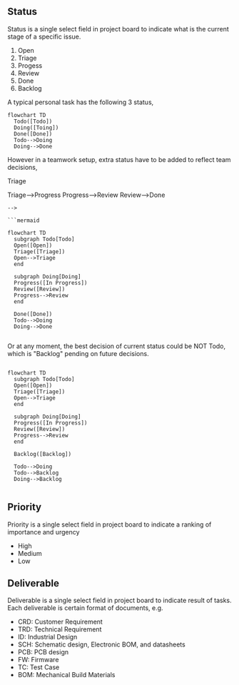 ## Status

Status is a single select field in project board to indicate
what is the current stage of a specific issue.

1. Open
2. Triage
3. Progess
4. Review
5. Done
6. Backlog

A typical personal task has the following 3 status,

```mermaid
flowchart TD
  Todo([Todo])
  Doing([Toing])
  Done([Done])
  Todo-->Doing
  Doing-->Done
```

However in a teamwork setup, extra status have to be added to reflect
team decisions,
<!---

```mermaid
flowchart TD
  Open([Open])
  Triage([Triage])
  Progress([In Progress])
  Review([Review])
  Done([Done])
  Open-->Triage
  Triage-->Progress
  Progress-->Review
  Review-->Done
```
-->

```mermaid

flowchart TD
  subgraph Todo[Todo]
  Open([Open])
  Triage([Triage])
  Open-->Triage
  end

  subgraph Doing[Doing]
  Progress([In Progress])
  Review([Review])
  Progress-->Review
  end

  Done([Done])
  Todo-->Doing
  Doing-->Done
  
```
  
Or at any moment, the best decision of current status could be NOT
Todo, which is "Backlog" pending on future decisions.

```mermaid

flowchart TD
  subgraph Todo[Todo]
  Open([Open])
  Triage([Triage])
  Open-->Triage
  end

  subgraph Doing[Doing]
  Progress([In Progress])
  Review([Review])
  Progress-->Review
  end

  Backlog([Backlog])

  Todo-->Doing
  Todo-->Backlog
  Doing-->Backlog
  
```

## Priority

Priority is a single select field in project board to indicate
a ranking of importance and urgency

- High
- Medium
- Low

## Deliverable

Deliverable is a single select field in project board to indicate
result of tasks. Each deliverable is certain format of documents, e.g.

- CRD: Customer Requirement
- TRD: Technical Requirement
- ID: Industrial Design
- SCH: Schematic design, Electronic BOM, and datasheets
- PCB: PCB design
- FW: Firmware
- TC: Test Case
- BOM: Mechanical Build Materials

<!---

### Open
- Assignee: issue reporter
- Time block: 1 week
- Key information: 
  - Product Code
  - S/N
  - Precise bug or defect symptom
  - Tracking Number 

### Triage <a id="qa-triage"></a>
- Assignee: vendor QA lead
- Time block: 10 days
- Determine:
  - Assignee
  - Priority
  - Duplicates

### RCA <a id="qa-rca"></a>
- Assignee: vendor engineer
- Time block: depending on priority
- Key deliverables:
  - Vendor defect reports, or
  - Manufacture reports

### Fix <a id="qa-fix"></a>
- Assignee: vendor engineer
- Key deliverables:
  - Design changes, or
  - SOP changes
  - Pull request
  - Supporting documentation

### Done <a id="qa-done"></a>
- Assignee: issue reporter
- It's issue reporter's decision to close or not.

## Github Project Fields <a id="gh-field"></a>

- [Assignee](#gh-assignee)
- [Status](#gh-status)
- [Duplicate](#gh-duplicate)
- [Label](#gh-label)
- [Dates](#gh-date)

### Assignee <a id="gh-assignee"></a>
- A single person who is responsible for the current status


### Duplicate <a id="gh-duplicate"></a>

- A text field to indicate this issue is a duplicate of another same issue. 
- Product Code: Issue ID

### Label <a id="gh-label"></a>

- A multi-select text field to indicate what are deliverables for this task or issue
- A report must be labelled when in RCA 
- Label can be used for many different purpose as long as definitions in one project are consistent 

### Open, RCA Start and Fix Date <a id="gh-date"></a>

- Date format fields to tracking time and status
- These field can also be used to generate meaningful performance indicator through filters, e.g. Q1 Open, Q2 Fix, etc. 


# Development Workflow <a id="dev"></a>

To be able to divide and conquer and track incremental changes during development stage

- [Task](#dev-task)
- [Trackor](#dev-trackor)
- [Assignee](#dev-assignee)
- [Priorities](#dev-priorities)
- [Status](#dev-status)
- [Area](#dev-area)
- [Deliverable](#dev-deliverable)
- [Timelines](#dev-timelines)

## Task <a id="dev-task"></a>

A single action item, e.g.

- Feature Request
- Bug Reports
- Test Case

A task may have a todo checklist.

## Trackor <a id="dev-trackor"></a>

A group of action items or sub trackors, e.g.

- Situation Appraisals
- Release Notes
- Test Plans

The rule of divide-and-conquer:
- A trackor must have a list of tasks or smaller trackors
- A trackor or a task must have deliverables defined or lablled

## Assignee <a id="dev-assignee"></a>

Each task or trackor must have a single person as assignee.

## Timelines <a id="dev-timelines"></a>

Short term and long term goals,

- Roadmap
- Milestone
- Sprint
- Start date and target date

## Risk <a id="dev-risk"></a>

Risk should be assessed on a trackor or task with timeline, especially a critical path. And it should be regularly updated.

- On Track
- At Risk
- Blocked

# Change Management <a id="chg"></a>

## General Guideline

Changes should be managed in an increasingly, more and more restrictive manner with more milestone achieved.

- Initially duing development, it serves more of a personal tracking tool for developers to exploring ideas and easily going back when ideas fail.
- After prototypes work, it serves more of building tool for developers to keeping building more things without breaking existing or impacting others.
- During preproduction or production stage, changes must be managed strictly to ensure solving problems not creating new problems or disastors.

- [ ] commit message
- [ ] branch
- [ ] reviews

## Design Package <a id="pkg"></a>

- [ ] folders
- [ ] releases

# Folder Structure and Ownership


# Owner's Responsibilities

## Track issues

- Create, triage and track issues or new features with github issue id
- Orgnize github issues ids in project tab with tech area and assignee shown

## Review commits

- Create a pull request to review any document change/commit
- Specify reviewers both in vendor side and FP side in that pull request
- Review commits in pull requests on timingly basis (2 days deadline)
  by pushing review button

## Maintain Deliverables

- Maintain good file structure in folder by following file and folder
  name conventions

-->